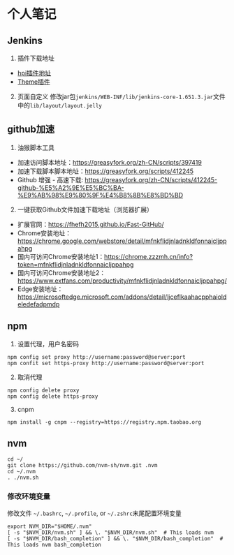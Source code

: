 # 个人笔记
## Jenkins
1. 插件下载地址
 - [hpi插件地址](http://updates.jenkins-ci.org/latest/)
 - [Theme插件](http://wiki.jenkins-ci.org/display/JENKINS/Simple+Theme+Plugin)

2. 页面自定义
修改jar包`jenkins/WEB-INF/lib/jenkins-core-1.651.3.jar`文件中的`lib/layout/layout.jelly`

## github加速
1. 油猴脚本工具
- 加速访问脚本地址：https://greasyfork.org/zh-CN/scripts/397419
- 加速下载脚本脚本地址：https://greasyfork.org/scripts/412245
- Github 增强 - 高速下载: https://greasyfork.org/zh-CN/scripts/412245-github-%E5%A2%9E%E5%BC%BA-%E9%AB%98%E9%80%9F%E4%B8%8B%E8%BD%BD

2. 一键获取Github文件加速下载地址（浏览器扩展）
- 扩展官网：https://fhefh2015.github.io/Fast-GitHub/
- Chrome安装地址：https://chrome.google.com/webstore/detail/mfnkflidjnladnkldfonnaicljppahpg
- 国内可访问Chrome安装地址1：https://chrome.zzzmh.cn/info?token=mfnkflidjnladnkldfonnaicljppahpg
- 国内可访问Chrome安装地址2：https://www.extfans.com/productivity/mfnkflidjnladnkldfonnaicljppahpg/
- Edge安装地址：https://microsoftedge.microsoft.com/addons/detail/ljceflkaahacpphaioldeledefadpmdp
## npm
1. 设置代理，用户名密码
```
npm config set proxy http://username:password@server:port
npm confit set https-proxy http://username:password@server:port
```
2. 取消代理
```
npm config delete proxy
npm config delete https-proxy
```
3. cnpm
```
npm install -g cnpm --registry=https://registry.npm.taobao.org
```
## nvm
```
cd ~/
git clone https://github.com/nvm-sh/nvm.git .nvm
cd ~/.nvm
. ./nvm.sh
```
### 修改环境变量  
修改文件 `~/.bashrc`, `~/.profile`, or `~/.zshrc`末尾配置环境变量
```
export NVM_DIR="$HOME/.nvm"
[ -s "$NVM_DIR/nvm.sh" ] && \. "$NVM_DIR/nvm.sh"  # This loads nvm
[ -s "$NVM_DIR/bash_completion" ] && \. "$NVM_DIR/bash_completion"  # This loads nvm bash_completion
```
